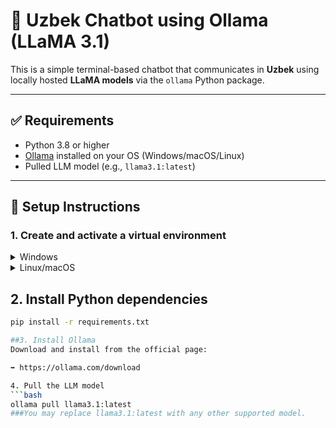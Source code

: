 # 💬 Uzbek Chatbot using Ollama (LLaMA 3.1)

This is a simple terminal-based chatbot that communicates in **Uzbek** using locally hosted **LLaMA models** via the `ollama` Python package.

---

## ✅ Requirements

- Python 3.8 or higher
- [Ollama](https://ollama.com/download) installed on your OS (Windows/macOS/Linux)
- Pulled LLM model (e.g., `llama3.1:latest`)

---

## 🔧 Setup Instructions

### 1. Create and activate a virtual environment

<details>
<summary>Windows</summary>
##1.Create Virtual Environment
```bash
python -m venv venv```
##2. Active 
```bash
venv\Scripts\activate``` 
</details>

<details> 
<summary>Linux/macOS</summary>
```bash
python3 -m venv venv```
```bash
source venv/bin/activate```
</details>

## 2. Install Python dependencies
```bash
pip install -r requirements.txt

##3. Install Ollama
Download and install from the official page:

➡️ https://ollama.com/download

4. Pull the LLM model
```bash
ollama pull llama3.1:latest
###You may replace llama3.1:latest with any other supported model.


